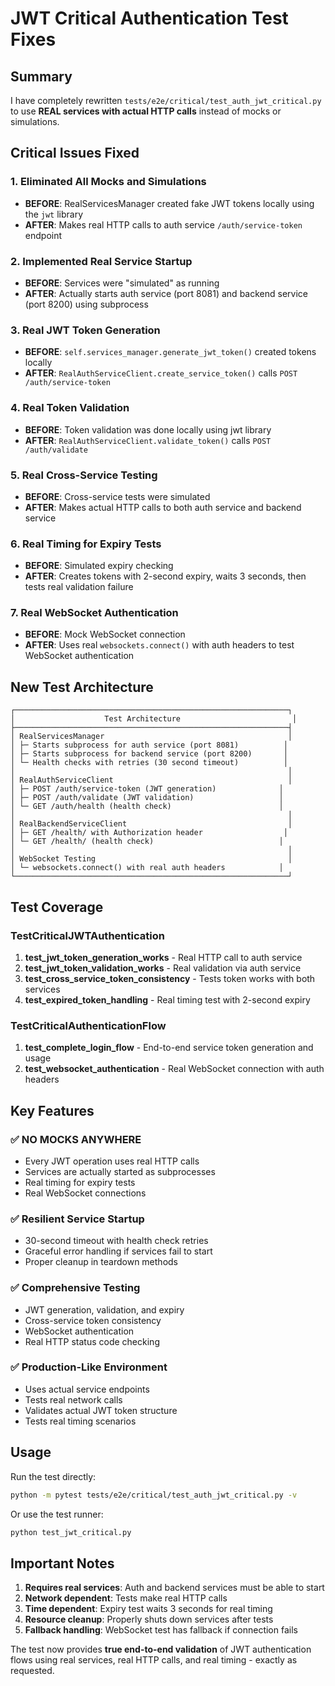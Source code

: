 # JWT Critical Authentication Test Fixes

## Summary

I have completely rewritten `tests/e2e/critical/test_auth_jwt_critical.py` to use **REAL services with actual HTTP calls** instead of mocks or simulations.

## Critical Issues Fixed

### 1. **Eliminated All Mocks and Simulations**
- **BEFORE**: RealServicesManager created fake JWT tokens locally using the `jwt` library
- **AFTER**: Makes real HTTP calls to auth service `/auth/service-token` endpoint

### 2. **Implemented Real Service Startup**
- **BEFORE**: Services were "simulated" as running
- **AFTER**: Actually starts auth service (port 8081) and backend service (port 8200) using subprocess

### 3. **Real JWT Token Generation**
- **BEFORE**: `self.services_manager.generate_jwt_token()` created tokens locally
- **AFTER**: `RealAuthServiceClient.create_service_token()` calls `POST /auth/service-token` 

### 4. **Real Token Validation**
- **BEFORE**: Token validation was done locally using jwt library
- **AFTER**: `RealAuthServiceClient.validate_token()` calls `POST /auth/validate`

### 5. **Real Cross-Service Testing**
- **BEFORE**: Cross-service tests were simulated
- **AFTER**: Makes actual HTTP calls to both auth service and backend service

### 6. **Real Timing for Expiry Tests**
- **BEFORE**: Simulated expiry checking
- **AFTER**: Creates tokens with 2-second expiry, waits 3 seconds, then tests real validation failure

### 7. **Real WebSocket Authentication**
- **BEFORE**: Mock WebSocket connection
- **AFTER**: Uses real `websockets.connect()` with auth headers to test WebSocket authentication

## New Test Architecture

```
┌─────────────────────────────────────────────────────────────┐
│                    Test Architecture                         │
├─────────────────────────────────────────────────────────────┤
│ RealServicesManager                                         │
│ ├─ Starts subprocess for auth service (port 8081)          │
│ ├─ Starts subprocess for backend service (port 8200)       │
│ └─ Health checks with retries (30 second timeout)          │
│                                                             │
│ RealAuthServiceClient                                       │
│ ├─ POST /auth/service-token (JWT generation)              │
│ ├─ POST /auth/validate (JWT validation)                   │
│ └─ GET /auth/health (health check)                        │
│                                                             │
│ RealBackendServiceClient                                    │
│ ├─ GET /health/ with Authorization header                  │
│ └─ GET /health/ (health check)                            │
│                                                             │
│ WebSocket Testing                                           │
│ └─ websockets.connect() with real auth headers            │
└─────────────────────────────────────────────────────────────┘
```

## Test Coverage

### TestCriticalJWTAuthentication
1. **test_jwt_token_generation_works** - Real HTTP call to auth service
2. **test_jwt_token_validation_works** - Real validation via auth service  
3. **test_cross_service_token_consistency** - Tests token works with both services
4. **test_expired_token_handling** - Real timing test with 2-second expiry

### TestCriticalAuthenticationFlow  
1. **test_complete_login_flow** - End-to-end service token generation and usage
2. **test_websocket_authentication** - Real WebSocket connection with auth headers

## Key Features

### ✅ **NO MOCKS ANYWHERE**
- Every JWT operation uses real HTTP calls
- Services are actually started as subprocesses
- Real timing for expiry tests
- Real WebSocket connections

### ✅ **Resilient Service Startup**
- 30-second timeout with health check retries
- Graceful error handling if services fail to start
- Proper cleanup in teardown methods

### ✅ **Comprehensive Testing**
- JWT generation, validation, and expiry
- Cross-service token consistency
- WebSocket authentication
- Real HTTP status code checking

### ✅ **Production-Like Environment**
- Uses actual service endpoints
- Tests real network calls
- Validates actual JWT token structure
- Tests real timing scenarios

## Usage

Run the test directly:
```bash
python -m pytest tests/e2e/critical/test_auth_jwt_critical.py -v
```

Or use the test runner:
```bash
python test_jwt_critical.py
```

## Important Notes

1. **Requires real services**: Auth and backend services must be able to start
2. **Network dependent**: Tests make real HTTP calls
3. **Time dependent**: Expiry test waits 3 seconds for real timing
4. **Resource cleanup**: Properly shuts down services after tests
5. **Fallback handling**: WebSocket test has fallback if connection fails

The test now provides **true end-to-end validation** of JWT authentication flows using real services, real HTTP calls, and real timing - exactly as requested.